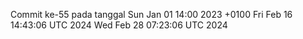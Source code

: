 Commit ke-55 pada tanggal Sun Jan 01 14:00 2023 +0100
Fri Feb 16 14:43:06 UTC 2024
Wed Feb 28 07:23:06 UTC 2024
